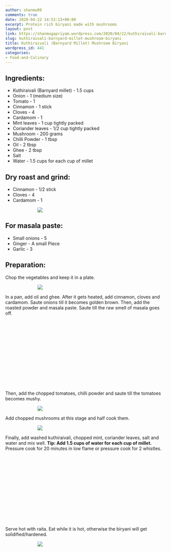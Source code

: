 ```yaml
---
author: shanmu09
comments: true
date: 2020-04-22 14:53:13+00:00
excerpt: Protein rich biryani made with mushrooms
layout: post
link: https://shanmugapriyam.wordpress.com/2020/04/22/kuthiraivali-barnyard-millet-mushroom-biryani/
slug: kuthiraivali-barnyard-millet-mushroom-biryani
title: Kuthiraivali (Barnyard Millet) Mushroom Biryani
wordpress_id: 441
categories:
- Food-and-Culinary
---
```

<style>
.square {
    float:left;
    position: center;
    width: 49%;
    border-radius:5%;
    padding-bottom : 40%; /* = width for a 1:1 aspect ratio */
    margin:0.5%;
    background-position:center center;
    background-repeat:no-repeat;
    background-size:cover; /* you change this to "contain" if you don't want the images to be cropped */
}
	
#break {
    clear:both;
}

.img_1{background-image:url('https://shanmugapriyam.files.wordpress.com/2020/04/00000img_00000_burst20200421173643750_cover.jpg');}
.img_2{background-image:url('https://shanmugapriyam.files.wordpress.com/2020/04/00000img_00000_burst20200421174027028_cover-1.jpg');}
.img_3{background-image:url('https://shanmugapriyam.files.wordpress.com/2020/04/00100lrportrait_00100_burst20200421183813628_cover.jpg');}
.img_4{background-image:url('https://shanmugapriyam.files.wordpress.com/2020/04/00100lrportrait_00100_burst20200421184256362_cover-1.jpg');}




.resize_fit_center {
    max-width:60%;
    max-height:60%;
    vertical-align: middle;
    display: block;
    margin-left: auto;
    margin-right: auto;
    border-radius:5%;
}

.center {
  margin: auto;
  width: 60%;
}
</style>
















## Ingredients:







  * Kuthiraivali (Barnyard millet) - 1.5 cups
  * Onion - 1 (medium size)
  * Tomato - 1
  * Cinnamon - 1 stick
  * Cloves - 4
  * Cardamom - 1
  * Mint leaves - 1 cup tightly packed
  * Coriander leaves - 1/2 cup tightly packed
  * Mushroom - 200 grams
  * Chilli Powder - 1 tbsp
  * Oil - 2 tbsp
  * Ghee - 2 tbsp
  * Salt
  * Water - 1.5 cups for each cup of millet






## Dry roast and grind:







  * Cinnamon - 1/2 stick
  * Cloves - 4
  * Cardamom - 1


<div>
	<img src="https://shanmugapriyam.files.wordpress.com/2020/04/00000img_00000_burst20200421172627956_cover.jpg?w=1024"  class="resize_fit_center"/>
</div>
<p/>





## For masala paste:







  * Small onions - 5
  * Ginger - A small Piece
  * Garlic - 3






## Preparation:







Chop the vegetables and keep it in a plate.




<div>
	<img src="https://shanmugapriyam.files.wordpress.com/2020/04/00000img_00000_burst20200421173351576_cover.jpg?w=1024"  class="resize_fit_center"/>
</div>
<p/>






In a pan, add oil and ghee. After it gets heated, add cinnamon, cloves and cardamom. Saute onions till it becomes golden brown. Then, add the roasted powder and masala paste. Saute till the raw smell of masala goes off.






<div class="square img_3">
</div>
<div class="square img_4">
</div>
<div id="break"> </div>
<p/>









Then, add the chopped tomatoes, chilli powder and saute till the tomatoes becomes mushy.


<div>
	<img src="https://shanmugapriyam.files.wordpress.com/2020/04/00100lrportrait_00100_burst20200421174403441_cover-1.jpg?w=978"  class="resize_fit_center"/>
</div>
<p/>







Add chopped mushrooms at this stage and half cook them.

<div>
	<img src="https://shanmugapriyam.files.wordpress.com/2020/04/00100lrportrait_00100_burst20200421174505707_cover.jpg?w=1024"  class="resize_fit_center"/>
</div>
<p/>







Finally, add washed kuthiraivali, chopped mint, coriander leaves, salt and water and mix well. **Tip: Add 1.5 cups of water for each cup of millet.**  Pressure cook for 20 minutes in low flame or pressure cook for 2 whistles.




<div class="square img_3">
</div>
<div class="square img_4">
</div>
<div id="break"> </div>
<p/>










Serve hot with raita. Eat while it is hot, otherwise the biryani will get solidified/hardened.



<div>
	<img src="https://shanmugapriyam.files.wordpress.com/2020/04/00100lrportrait_00100_burst20200421193419205_cover.jpg?w=1024"  class="resize_fit_center"/>
</div>
<p/>
